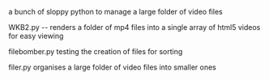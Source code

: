 a bunch of sloppy python to manage a large folder of video files

WKB2.py
-- renders a folder of mp4 files into a single array of html5 videos for easy viewing

filebomber.py
testing the creation of files for sorting

filer.py
organises a large folder of video files into smaller ones
